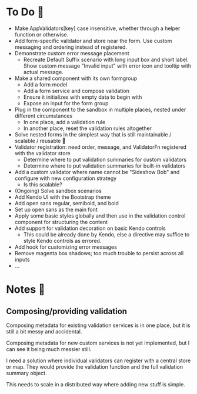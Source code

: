 # To Do 📃
- Make AppValidators\[key\] case insensitive, whether through a helper function or otherwise.
- Add form-specific validator and store near the form. Use custom messaging and ordering instead of registered.
- Demonstrate custom error message placement
  - Recreate Default Suffix scenario with long input box and short label. Show custom message "Invalid input" with error icon and tooltip with actual message.
- Make a shared component with its own formgroup
  - Add a form model
  - Add a form service and compose validation
  - Ensure it initializes with empty data to begin with
  - Expose an input for the form group
- Plug in the component to the sandbox in multiple places, nested under different circumstances
  - In one place, add a validation rule
  - In another place, reset the validation rules altogether
- Solve nested forms in the simplest way that is still maintainable / scalable / reusable 😬
- Validator registration: need order, message, and ValidatorFn registered with the validator store
  - Determine where to put validation summaries for custom validators
  - Determine where to put validation summaries for built-in validators
- Add a custom validator where name cannot be "Sideshow Bob" and configure with new configuration strategy
  - Is this scalable?
- (Ongoing) Solve sandbox scenarios
- Add Kendo UI with the Bootstrap theme
- Add open sans regular, semibold, and bold
- Set up open sans as the main font
- Apply some basic styles globally and then use in the validation control component for structuring the content
- Add support for validation decoration on basic Kendo controls
  - This could be already done by Kendo, else a directive may suffice to style Kendo controls as errored.
- Add hook for customizing error messages
- Remove magenta box shadows; too much trouble to persist across all inputs
- ...

# Notes 📝

## Composing/providing validation

Composing metadata for existing validation services is in one place, but it is still a bit messy and accidental.

Composing metadata for new custom services is not yet implemented, but I can see it being much messier still.

I need a solution where individual validators can register with a central store or map. They would provide the validation function and the full validation summary object.

This needs to scale in a distributed way where adding new stuff is simple.
